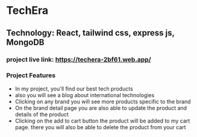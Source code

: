 <!-- Create a readme for client-side and write about your project (at least 5 bullet points). ** Remember to add your client-side live link to your website here. -->


# TechEra
## Technology: React, tailwind css, express js, MongoDB
### project live link: https://techera-2bf61.web.app/

### Project Features
- In my project, you'll find our best tech products
- also you will see a blog about international technologies
- Clicking on any brand you will see more products specific to the brand
- On the brand detail page you are also able to update the product and details of the product
- Clicking on the add to cart button the product will be added to my cart page. there you will also be able to delete the product from your cart


